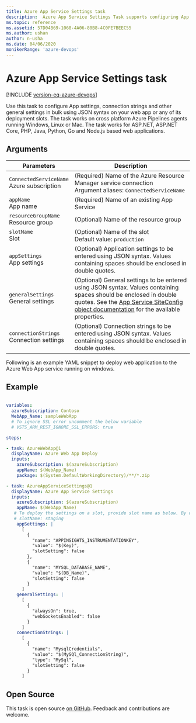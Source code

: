 ```yaml
---
title: Azure App Service Settings task
description:  Azure App Service Settings Task supports configuring App settings, connection strings and other general settings in bulk using JSON syntax on your web app or any of its deployment slots. 
ms.topic: reference
ms.assetid: 57D04B69-1068-4A06-80B8-4C0FE7BEEC55
ms.author: ushan
author: n-usha
ms.date: 04/06/2020
monikerRange: 'azure-devops'
---
```


# Azure App Service Settings task

[!INCLUDE [version-eq-azure-devops](../../../includes/version-eq-azure-devops.md)]

Use this task to configure App settings, connection strings and other general settings in bulk using JSON syntax on your web app or any of its deployment slots. 
The task works on cross platform Azure Pipelines agents running Windows, Linux or Mac.
The task works for ASP.NET, ASP.NET Core, PHP, Java, Python, Go and Node.js based web applications.

## Arguments

|Parameters|Description|
|--- |--- |
|`ConnectedServiceName`<br/>Azure subscription|(Required) Name of the Azure Resource Manager service connection <br/>Argument aliases: `ConnectedServiceName`|
|`appName`<br/>App name|(Required) Name of an existing App Service|
|`resourceGroupName`<br/>Resource group|(Optional) Name of the resource group|
|`slotName`<br/>Slot|(Optional) Name of the slot<br/>Default value: `production`|
|`appSettings`<br/>App settings|(Optional) Application settings to be entered using JSON syntax. Values containing spaces should be enclosed in double quotes.|
|`generalSettings`<br/>General settings|(Optional) General settings to be entered using JSON syntax. Values containing spaces should be enclosed in double quotes. See the [App Service SiteConfig object documentation](/azure/templates/microsoft.web/sites#siteconfig-object) for the available properties.|
|`connectionStrings`<br/>Connection settings|(Optional) Connection strings to be entered using JSON syntax. Values containing spaces should be enclosed in double quotes.|

Following is an example YAML snippet to deploy web application to the Azure Web App service running on windows.

## Example

```YAML

variables:
  azureSubscription: Contoso
  WebApp_Name: sampleWebApp
  # To ignore SSL error uncomment the below variable
  # VSTS_ARM_REST_IGNORE_SSL_ERRORS: true

steps:

- task: AzureWebApp@1
  displayName: Azure Web App Deploy
  inputs:
    azureSubscription: $(azureSubscription)
    appName: $(WebApp_Name)
    package: $(System.DefaultWorkingDirectory)/**/*.zip

- task: AzureAppServiceSettings@1
  displayName: Azure App Service Settings
  inputs:
    azureSubscription: $(azureSubscription)
    appName: $(WebApp_Name)
   # To deploy the settings on a slot, provide slot name as below. By default, the settings would be applied to the actual Web App (Production slot)
   # slotName: staging
    appSettings: |
      [
        {
          "name": "APPINSIGHTS_INSTRUMENTATIONKEY",
          "value": "$(Key)",
          "slotSetting": false
        },
        {
          "name": "MYSQL_DATABASE_NAME",
          "value": "$(DB_Name)", 
          "slotSetting": false
        }
      ]
    generalSettings: |
      [
        {
          "alwaysOn": true,
          "webSocketsEnabled": false
        }
      ]
    connectionStrings: |
      [
        {
          "name": "MysqlCredentials",
          "value": "$(MySQl_ConnectionString)",
          "type": "MySql",
          "slotSetting": false
        }
      ]

```

## Open Source

This task is open source [on GitHub](https://github.com/Microsoft/azure-pipelines-tasks). Feedback and contributions are welcome.
